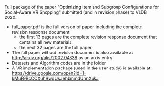 Full package of the paper "Optimizing Item and Subgroup Configurations for Social-Aware VR Shopping" submitted (and in revision phase) to VLDB 2020.

- full_paper.pdf is the full version of paper, including the complete revision response document
  - the first 13 pages are the complete revision response document that contains all new materials
  - the next 32 pages are the full paper
- The full paper without revision document is also available at http://arxiv.org/abs/2002.04338 as an arxiv entry
- Datasets and Algorithm codes are in the folder
- A VR implementation package (used in the user study) is available at: https://drive.google.com/open?id=1-kMuF9BcCCXuhHwgUsJehbmmdUnnXukJ
